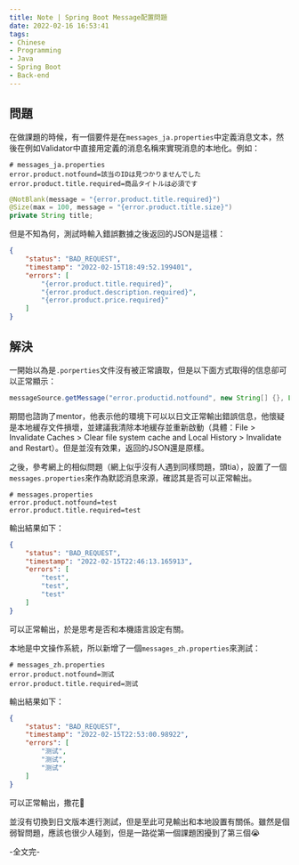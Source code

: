 ```yaml
---
title: Note | Spring Boot Message配置問題
date: 2022-02-16 16:53:41
tags: 
- Chinese
- Programming
- Java
- Spring Boot
- Back-end
---
```


## 問題
在做課題的時候，有一個要件是在`messages_ja.properties`中定義消息文本，然後在例如Validator中直接用定義的消息名稱來實現消息的本地化。例如：
```
# messages_ja.properties
error.product.notfound=該当のIDは見つかりませんでした
error.product.title.required=商品タイトルは必須です
```
```java
@NotBlank(message = "{error.product.title.required}")
@Size(max = 100, message = "{error.product.title.size}")
private String title;
```
但是不知為何，測試時輸入錯誤數據之後返回的JSON是這樣：
```json
{
    "status": "BAD_REQUEST",
    "timestamp": "2022-02-15T18:49:52.199401",
    "errors": [
        "{error.product.title.required}",
        "{error.product.description.required}",
        "{error.product.price.required}"
    ]
}
```

## 解決
一開始以為是`.porperties`文件沒有被正常讀取，但是以下面方式取得的信息卻可以正常顯示：
```java
messageSource.getMessage("error.productid.notfound", new String[] {}, Locale.JAPANESE)
```
期間也諮詢了mentor，他表示他的環境下可以以日文正常輸出錯誤信息，他懷疑是本地緩存文件損壞，並建議我清除本地緩存並重新啟動（具體：File > Invalidate Caches > Clear file system cache and Local History > Invalidate and Restart）。但是並沒有效果，返回的JSON還是原樣。

之後，參考網上的相似問題（網上似乎沒有人遇到同樣問題，頭tia），設置了一個`messages.properties`來作為默認消息來源，確認其是否可以正常輸出。
```
# messages.properties
error.product.notfound=test
error.product.title.required=test
```
輸出結果如下：
```json
{
    "status": "BAD_REQUEST",
    "timestamp": "2022-02-15T22:46:13.165913",
    "errors": [
        "test",
        "test",
        "test"
    ]
}
```
可以正常輸出，於是思考是否和本機語言設定有關。

本地是中文操作系統，所以新增了一個`messages_zh.properties`來測試：
```
# messages_zh.properties
error.product.notfound=测试
error.product.title.required=测试
```
輸出結果如下：
```json
{
    "status": "BAD_REQUEST",
    "timestamp": "2022-02-15T22:53:00.98922",
    "errors": [
        "测试",
        "测试",
        "测试"
    ]
}
```
可以正常輸出，撒花🎉

並沒有切換到日文版本進行測試，但是至此可見輸出和本地設置有關係。雖然是個弱智問題，應該也很少人碰到，但是一路從第一個課題困擾到了第三個😭
<br>

-全文完-

